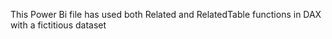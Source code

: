 This Power Bi file has used both Related and RelatedTable functions in DAX with a fictitious dataset
